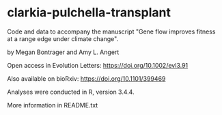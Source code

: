 # clarkia-pulchella-transplant

Code and data to accompany the manuscript "Gene flow improves fitness at a range edge under climate change".

by Megan Bontrager and Amy L. Angert

Open access in Evolution Letters: https://doi.org/10.1002/evl3.91

Also available on bioRxiv: https://doi.org/10.1101/399469

Analyses were conducted in R, version 3.4.4.

More information in README.txt
